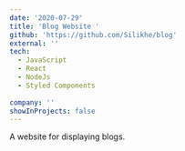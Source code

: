 ```yaml
---
date: '2020-07-29'
title: 'Blog Website '
github: 'https://github.com/Silikhe/blog'
external: ''
tech:
  - JavaScript
  - React
  - NodeJs
  - Styled Components
  
company: ''
showInProjects: false
---
```


A website for displaying blogs.

